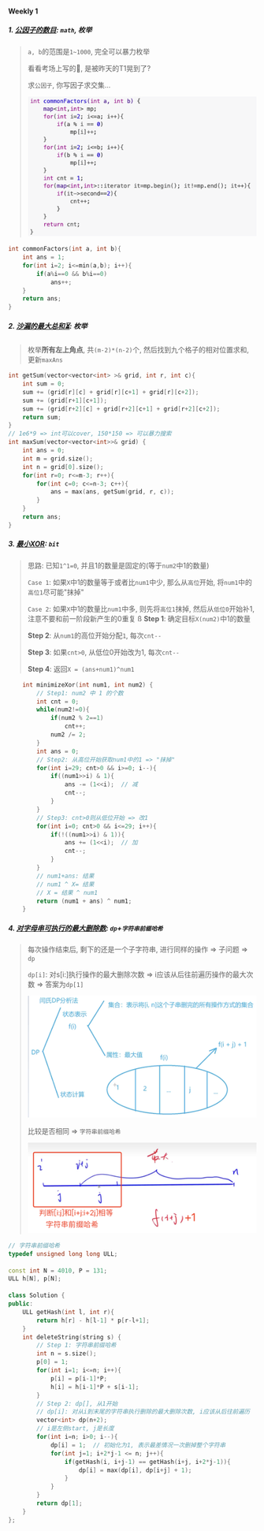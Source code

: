 #### Weekly 1

##### 1. [公因子的数目](https://leetcode.cn/problems/number-of-common-factors/): `math`, 枚举
> `a, b`的范围是`1~1000`, 完全可以暴力枚举
> 
> 看看考场上写的💩, 是被昨天的T1晃到了?
> 
> 求`公因子`, 你写因子求交集...
> 
> ![LC6192](/appendix/LC6192.png)

```CPP
int commonFactors(int a, int b){
    int ans = 1;
    for(int i=2; i<=min(a,b); i++){
        if(a%i==0 && b%i==0)
            ans++;
    }
    return ans;
}
```

##### 2. [沙漏的最大总和⏳](https://leetcode.cn/problems/maximum-sum-of-an-hourglass/): 枚举

> 枚举**所有左上角点**, 共`(m-2)*(n-2)`个, 然后找到九个格子的相对位置求和, 更新`maxAns`

```CPP
int getSum(vector<vector<int> >& grid, int r, int c){
    int sum = 0;
    sum += (grid[r][c] + grid[r][c+1] + grid[r][c+2]);
    sum += (grid[r+1][c+1]);
    sum += (grid[r+2][c] + grid[r+2][c+1] + grid[r+2][c+2]);
    return sum;
}
// 1e6*9 => int可以cover, 150*150 => 可以暴力搜索
int maxSum(vector<vector<int>>& grid) {
    int ans = 0;
    int m = grid.size();
    int n = grid[0].size();
    for(int r=0; r<=m-3; r++){
        for(int c=0; c<=n-3; c++){
            ans = max(ans, getSum(grid, r, c));
        }
    }
    return ans;
}
```


##### 3. [最小XOR](https://leetcode.cn/problems/minimize-xor/): `bit`
> 思路: 已知`1^1=0`, 并且1的数量是固定的(等于`num2`中1的数量)
> 
> `Case 1`: 如果`X`中1的数量等于或者比`num1`中少, 那么从`高位`开始, 将`num1`中的`高位1`尽可能"抹掉"
> 
> `Case 2`: 如果`X`中1的数量比`num1`中多, 则先将`高位1`抹掉, 然后从`低位0`开始补1, 注意不要和前一阶段新产生的0重复
> ß
> **Step 1**: 确定目标`X(num2)`中1的数量
> 
> **Step 2**: 从`num1`的高位开始分配`1`, 每次`cnt--`
> 
> **Step 3**: 如果`cnt>0`, 从低位0开始改为1, 每次`cnt--`
> 
> **Step 4**: 返回`X = (ans+num1)^num1`

```CPP
    int minimizeXor(int num1, int num2) {
        // Step1: num2 中 1 的个数
        int cnt = 0;
        while(num2!=0){
            if(num2 % 2==1)
                cnt++;
            num2 /= 2;
        }
        int ans = 0;
        // Step2: 从高位开始获取num1中的1 => "抹掉"
        for(int i=29; cnt>0 && i>=0; i--){
            if((num1>>i) & 1){
                ans -= (1<<i);  // 减
                cnt--;
            }
        }
        // Step3: cnt>0则从低位开始 => 改1
        for(int i=0; cnt>0 && i<=29; i++){
            if(!((num1>>i) & 1)){
                ans += (1<<i);  // 加
                cnt--;
            }
        }
        // num1+ans: 结果
        // num1 ^ X= 结果
        // X = 结果 ^ num1
        return (num1 + ans) ^ num1;
    }
```

##### 4. [对字母串可执行的最大删除数](https://leetcode.cn/problems/maximum-deletions-on-a-string/): `dp`+`字符串前缀哈希`
> 每次操作结束后, 剩下的还是一个子字符串, 进行同样的操作 => 子问题 => `dp`
> 
> `dp[i]`: 对s[i:]执行操作的最大删除次数 => i应该从后往前遍历操作的最大次数 => 答案为`dp[1]`
> 
> ![LC2430-3](/appendix/LC2430-3.png)
> 
> 比较是否相同 => `字符串前缀哈希`
> 
> ![LC2430-2](/appendix/LC2430-2.png)

```CPP
// 字符串前缀哈希
typedef unsigned long long ULL;

const int N = 4010, P = 131;
ULL h[N], p[N];

class Solution {
public:
    ULL getHash(int l, int r){
        return h[r] - h[l-1] * p[r-l+1];
    }
    int deleteString(string s) {
        // Step 1: 字符串前缀哈希
        int n = s.size();
        p[0] = 1;
        for(int i=1; i<=n; i++){
            p[i] = p[i-1]*P;
            h[i] = h[i-1]*P + s[i-1];
        }
        // Step 2: dp[], 从1开始
        // dp[i]: 对从i到末尾的字符串执行删除的最大删除次数, i应该从后往前遍历
        vector<int> dp(n+2);
        // i是左侧start, j是长度
        for(int i=n; i>0; i--){
            dp[i] = 1;  // 初始化为1, 表示最差情况一次删掉整个字符串
            for(int j=1; i+2*j-1 <= n; j++){
                if(getHash(i, i+j-1) == getHash(i+j, i+2*j-1)){
                    dp[i] = max(dp[i], dp[i+j] + 1); 
                }
            }
        }
        return dp[1];
    }
};
```